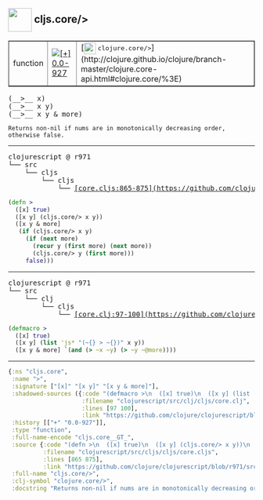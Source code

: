 ## <img width="48px" valign="middle" src="http://i.imgur.com/Hi20huC.png"> cljs.core/>

 <table border="1">
<tr>
<td>function</td>
<td><a href="https://github.com/cljsinfo/api-refs/tree/0.0-927"><img valign="middle" alt="[+] 0.0-927" src="https://img.shields.io/badge/+-0.0--927-lightgrey.svg"></a> </td>
<td>
[<img height="24px" valign="middle" src="http://i.imgur.com/1GjPKvB.png"> <samp>clojure.core/></samp>](http://clojure.github.io/clojure/branch-master/clojure.core-api.html#clojure.core/%3E)
</td>
</tr>
</table>

 <samp>
(__>__ x)<br>
(__>__ x y)<br>
(__>__ x y & more)<br>
</samp>

```
Returns non-nil if nums are in monotonically decreasing order,
otherwise false.
```

---

 <pre>
clojurescript @ r971
└── src
    └── cljs
        └── cljs
            └── <ins>[core.cljs:865-875](https://github.com/clojure/clojurescript/blob/r971/src/cljs/cljs/core.cljs#L865-L875)</ins>
</pre>

```clj
(defn >
  ([x] true)
  ([x y] (cljs.core/> x y))
  ([x y & more]
   (if (cljs.core/> x y)
     (if (next more)
       (recur y (first more) (next more))
       (cljs.core/> y (first more)))
     false)))
```


---

 <pre>
clojurescript @ r971
└── src
    └── clj
        └── cljs
            └── <ins>[core.clj:97-100](https://github.com/clojure/clojurescript/blob/r971/src/clj/cljs/core.clj#L97-L100)</ins>
</pre>

```clj
(defmacro >
  ([x] true)
  ([x y] (list 'js* "(~{} > ~{})" x y))
  ([x y & more] `(and (> ~x ~y) (> ~y ~@more))))
```

---

```clj
{:ns "cljs.core",
 :name ">",
 :signature ["[x]" "[x y]" "[x y & more]"],
 :shadowed-sources ({:code "(defmacro >\n  ([x] true)\n  ([x y] (list 'js* \"(~{} > ~{})\" x y))\n  ([x y & more] `(and (> ~x ~y) (> ~y ~@more))))",
                     :filename "clojurescript/src/clj/cljs/core.clj",
                     :lines [97 100],
                     :link "https://github.com/clojure/clojurescript/blob/r971/src/clj/cljs/core.clj#L97-L100"}),
 :history [["+" "0.0-927"]],
 :type "function",
 :full-name-encode "cljs.core__GT_",
 :source {:code "(defn >\n  ([x] true)\n  ([x y] (cljs.core/> x y))\n  ([x y & more]\n   (if (cljs.core/> x y)\n     (if (next more)\n       (recur y (first more) (next more))\n       (cljs.core/> y (first more)))\n     false)))",
          :filename "clojurescript/src/cljs/cljs/core.cljs",
          :lines [865 875],
          :link "https://github.com/clojure/clojurescript/blob/r971/src/cljs/cljs/core.cljs#L865-L875"},
 :full-name "cljs.core/>",
 :clj-symbol "clojure.core/>",
 :docstring "Returns non-nil if nums are in monotonically decreasing order,\notherwise false."}

```
